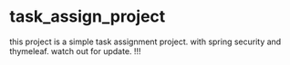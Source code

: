 # task_assign_project
this project is a simple task assignment project.
with spring security and thymeleaf.
watch out for update. !!!
